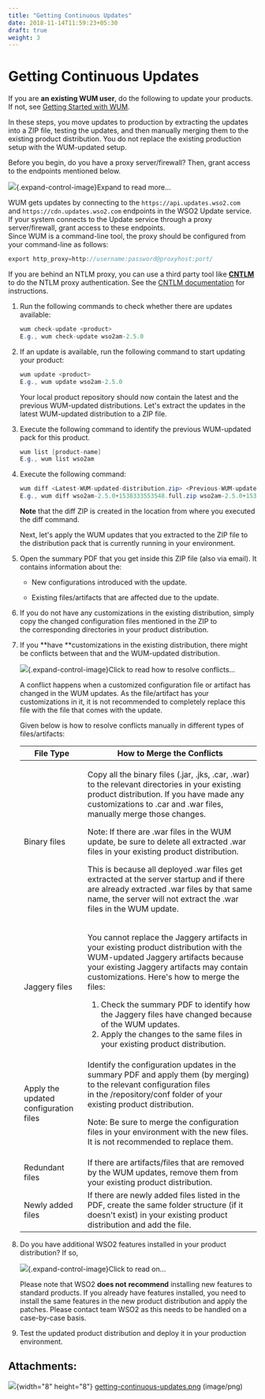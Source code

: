 ```yaml
---
title: "Getting Continuous Updates"
date: 2018-11-14T11:59:23+05:30
draft: true
weight: 3
---
```

# Getting Continuous Updates

If you are **an existing WUM user**, do the following to update your
products. If not, see [Getting Started with
WUM](Getting-Started_103318232.html).

In these steps, you move updates to production by extracting the updates
into a ZIP file, testing the updates, and then manually merging them to
the existing product distribution. You do not replace the existing
production setup with the WUM-updated setup.

Before you begin, do you have a proxy server/firewall? Then, grant
access to the endpoints mentioned below.

![](images/icons/grey_arrow_down.png){.expand-control-image}Expand to
read more...

WUM gets updates by connecting to the `https://api.updates.wso2.com`
and `https://cdn.updates.wso2.com` endpoints in the WSO2 Update service.
If your system connects to the Update service through a proxy
server/firewall, grant access to these endpoints.  
Since WUM is a command-line tool, the proxy should be configured from
your command-line as follows: 

``` java
export http_proxy=http://username:password@proxyhost:port/
```

If you are behind an NTLM proxy, you can use a third party tool like
**[CNTLM](http://cntlm.sourceforge.net/)** to do the NTLM proxy
authentication. See the [CNTLM
documentation](http://cntlm.sourceforge.net/) for instructions.

1.  Run the following commands to check whether there are updates
    available:

    ``` java
    wum check-update <product>
    E.g., wum check-update wso2am-2.5.0
    ```

2.  If an update is available, run the following command to start
    updating your product:

    ``` java
    wum update <product>
    E.g., wum update wso2am-2.5.0
    ```

    Your local product repository should now contain the latest and the
    previous WUM-updated distributions. Let's extract the updates in the
    latest WUM-updated distribution to a ZIP file.

3.  Execute the following command to identify the previous WUM-updated
    pack for this product.

    ``` java
    wum list [product-name]
    E.g., wum list wso2am
    ```

4.  Execute the following command:

    ``` java
    wum diff <Latest-WUM-updated-distribution.zip> <Previous-WUM-updated-distribution.zip>
    E.g., wum diff wso2am-2.5.0+1538333553548.full.zip wso2am-2.5.0+1537333553538.full.zip
    ```

    **Note** that the diff ZIP is created in the location from where you
    executed the diff command.

    Next, let's apply the WUM updates that you extracted to the ZIP file
    to the distribution pack that is currently running in your
    environment.

5.  Open the summary PDF that you get inside this ZIP file (also via
    email). It contains information about the:

    -   New configurations introduced with the update.

    -   Existing files/artifacts that are affected due to the update.

6.  If you do not have any customizations in the existing distribution,
    simply copy the changed configuration files mentioned in the ZIP to
    the corresponding directories in your product distribution.

7.  If you **have **customizations in the existing distribution, there
    might be conflicts between that and the WUM-updated distribution. 

    ![](images/icons/grey_arrow_down.png){.expand-control-image}Click to
    read how to resolve conflicts...

    A conflict happens when a customized configuration file or artifact
    has changed in the WUM updates. As the file/artifact has your
    customizations in it, it is not recommended to completely replace
    this file with the file that comes with the update.

    Given below is how to resolve conflicts manually in different types
    of files/artifacts:

    <table>
    <thead>
    <tr class="header">
    <th>File Type</th>
    <th>How to Merge the Conflicts</th>
    </tr>
    </thead>
    <tbody>
    <tr class="odd">
    <td>Binary files</td>
    <td><div class="content-wrapper">
    <p>Copy all the binary files (.jar, .jks, .car, .war) to the relevant directories in your existing product distribution. If you have made any customizations to .car and .war files, manually merge those changes.</p>
    <div>
    <div>
    <p>Note: If there are .war files in the WUM update, be sure to delete all extracted .war files in your existing product distribution.</p>
    <p>This is because all deployed .war files get extracted at the server startup and if there are already extracted .war files by that same name, the server will not extract the .war files in the WUM update.</p>
    </div>
    </div>
    </div></td>
    </tr>
    <tr class="even">
    <td>Jaggery files</td>
    <td><p>You cannot replace the Jaggery artifacts in your existing product distribution with the WUM-updated Jaggery artifacts because your existing Jaggery artifacts may contain customizations. Here's how to merge the files:</p>
    <ol>
    <li>Check the summary PDF to identify how the Jaggery files have changed because of the WUM updates.</li>
    <li>Apply the changes to the same files in your existing product distribution.</li>
    </ol></td>
    </tr>
    <tr class="odd">
    <td>Apply the updated configuration files</td>
    <td><p>Identify the configuration updates in the summary PDF and apply them (by merging) to the relevant configuration files in the /repository/conf folder of your existing product distribution.</p>
    <p>Note: Be sure to merge the configuration files in your environment with the new files. It is not recommended to replace them.</p></td>
    </tr>
    <tr class="even">
    <td>Redundant files</td>
    <td>If there are artifacts/files that are removed by the WUM updates, remove them from your existing product distribution.</td>
    </tr>
    <tr class="odd">
    <td>Newly added files</td>
    <td>If there are newly added files listed in the PDF, create the same folder structure (if it doesn't exist) in your existing product distribution and add the file.</td>
    </tr>
    </tbody>
    </table>

8.  Do you have additional WSO2 features installed in your product
    distribution? If so,

    ![](images/icons/grey_arrow_down.png){.expand-control-image}Click to
    read on...

    Please note that WSO2 **does not** **recommend** installing new
    features to standard products. If you already have features
    installed, you need to install the same features in the new product
    distribution and apply the patches. Please contact team WSO2 as this
    needs to be handled on a case-by-case basis.

9.  Test the updated product distribution and deploy it in your
    production environment.

## Attachments:

![](images/icons/bullet_blue.gif){width="8" height="8"}
[getting-continuous-updates.png](attachments/103318234/103318235.png)
(image/png)  
